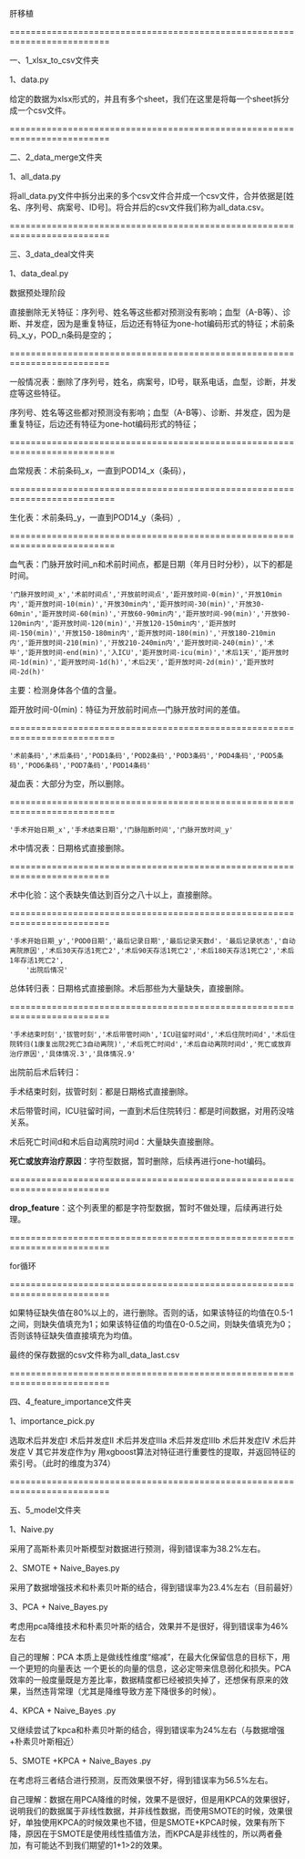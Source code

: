 肝移植

=========================================================================

一、1_xlsx_to_csv文件夹

1、data.py

给定的数据为xlsx形式的，并且有多个sheet，我们在这里是将每一个sheet拆分成一个csv文件。

=========================================================================

二、2_data_merge文件夹

1、all_data.py

将all_data.py文件中拆分出来的多个csv文件合并成一个csv文件，合并依据是[姓名、序列号、病案号、ID号]。将合并后的csv文件我们称为all_data.csv。

=========================================================================

三、3_data_deal文件夹

1、data_deal.py

数据预处理阶段

直接删除无关特征：序列号、姓名等这些都对预测没有影响；血型（A-B等）、诊断、并发症，因为是重复特征，后边还有特征为one-hot编码形式的特征；术前条码_x_y，POD_n条码是空的；

=========================================================================

一般情况表：删除了序列号，姓名，病案号，ID号，联系电话，血型，诊断，并发症等这些特征。

序列号、姓名等这些都对预测没有影响；血型（A-B等）、诊断、并发症，因为是重复特征，后边还有特征为one-hot编码形式的特征；

==========================================================================

血常规表：术前条码_x，一直到POD14_x（条码），

==========================================================================

生化表：术前条码_y，一直到POD14_y（条码）,

==========================================================================

血气表：门脉开放时间_n和术前时间点，都是日期（年月日时分秒），以下的都是时间。

```
'门脉开放时间_x','术前时间点','开放前时间点','距开放时间-0(min)','开放10min内','距开放时间-10(min)','开放30min内','距开放时间-30(min)','开放30-60min','距开放时间-60(min)','开放60-90min内','距开放时间-90(min)','开放90-120min内','距开放时间-120(min)','开放120-150min内','距开放时间-150(min)','开放150-180min内','距开放时间-180(min)','开放180-210min内','距开放时间-210(min)','开放210-240min内','距开放时间-240(min)','术毕','距开放时间-end(min)','入ICU','距开放时间-icu(min)','术后1天','距开放时间-1d(min)','距开放时间-1d(h)','术后2天','距开放时间-2d(min)','距开放时间-2d(h)'
```

主要：检测身体各个值的含量。

距开放时间-0(min)：特征为开放前时间点—门脉开放时间的差值。

==========================================================================

```
'术前条码','术后条码','POD1条码','POD2条码','POD3条码','POD4条码','POD5条码','POD6条码','POD7条码','POD14条码'
```

凝血表：大部分为空，所以删除。

==========================================================================

```
'手术开始日期_x','手术结束日期','门脉阻断时间','门脉开放时间_y'
```

术中情况表：日期格式直接删除。

=========================================================================

术中化验：这个表缺失值达到百分之八十以上，直接删除。

=========================================================================

```
'手术开始日期_y','POD0日期','最后记录日期','最后记录天数d'，'最后记录状态','自动离院原因','术后30天存活1死亡2','术后90天存活1死亡2','术后180天存活1死亡2','术后1年存活1死亡2',
    '出院后情况'
```

总体转归表：日期格式直接删除。术后那些为大量缺失，直接删除。

=========================================================================

```
'手术结束时刻','拔管时刻','术后带管时间h','ICU驻留时间d','术后住院时间d','术后住院转归(1康复出院2死亡3自动离院)','术后死亡时间d','术后自动离院时间d','死亡或放弃治疗原因','具体情况.3','具体情况.9'
```

出院前后术后转归：

手术结束时刻，拔管时刻：都是日期格式直接删除。

术后带管时间，ICU驻留时间，一直到术后住院转归：都是时间数据，对用药没啥关系。

术后死亡时间d和术后自动离院时间d：大量缺失直接删除。

**死亡或放弃治疗原因**：字符型数据，暂时删除，后续再进行one-hot编码。

=========================================================================

**drop_feature**：这个列表里的都是字符型数据，暂时不做处理，后续再进行处理。

=========================================================================

for循环

=========================================================================



如果特征缺失值在80%以上的，进行删除。否则的话，如果该特征的均值在0.5-1之间，则缺失值填充为1；如果该特征值的均值在0-0.5之间，则缺失值填充为0；否则该特征缺失值直接填充为均值。

最终的保存数据的csv文件称为all_data_last.csv



=========================================================================



四、4_feature_importance文件夹

1、importance_pick.py

选取术后并发症I   术后并发症II    术后并发症IIIa   术后并发症IIIb   术后并发症IV  术后并发症 V 其它并发症作为y    用xgboost算法对特征进行重要性的提取，并返回特征的索引号。（此时的维度为374）



=========================================================================



五、5_model文件夹

1、Naive.py

采用了高斯朴素贝叶斯模型对数据进行预测，得到错误率为38.2%左右。

2、SMOTE + Naive_Bayes.py

采用了数据增强技术和朴素贝叶斯的结合，得到错误率为23.4%左右（目前最好）

3、PCA + Naive_Bayes.py

考虑用pca降维技术和朴素贝叶斯的结合，效果并不是很好，得到错误率为46%左右

自己的理解：PCA 本质上是做线性维度“缩减”，在最大化保留信息的目标下，用一个更短的向量表达
一个更长的向量的信息，这必定带来信息弱化和损失。PCA 效率的一般度量既是方差比率，数据精度都已经被损失掉了，还想保有原来的效果，当然违背常理（尤其是降维导致方差下降很多的时候）。

4、KPCA + Naive_Bayes .py

又继续尝试了kpca和朴素贝叶斯的结合，得到错误率为24%左右（与数据增强+朴素贝叶斯相近）

5、SMOTE +KPCA + Naive_Bayes .py

在考虑将三者结合进行预测，反而效果很不好，得到错误率为56.5%左右。

自己理解：数据在用PCA降维的时候，效果不是很好，但是用KPCA的效果很好，说明我们的数据属于非线性数据，并非线性数据，而使用SMOTE的时候，效果很好，单独使用KPCA的时候效果也不错，但是SMOTE+KPCA时候，效果有所下降，原因在于SMOTE是使用线性插值方法，而KPCA是非线性的，所以两者叠加，有可能达不到我们期望的1+1>2的效果。